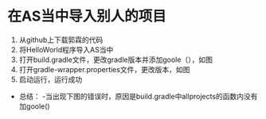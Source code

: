 # 在AS当中导入别人的项目
1. 从github上下载郭霖的代码
2. 将HelloWorld程序导入AS当中
3. 打开build.gradle文件，更改gradle版本并添加goole（），如图
4. 打开gradle-wrapper.properties文件，更改版本，如图
5. 启动运行，运行成功
- 总结：
-当出现下图的错误时，原因是build.gradle中allprojects的函数内没有加goole()

